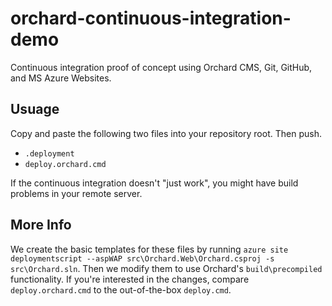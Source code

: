 orchard-continuous-integration-demo
===================================

Continuous integration proof of concept using Orchard CMS, Git, GitHub, and MS Azure Websites.

## Usuage

Copy and paste the following two files into your repository root. Then push.

- `.deployment`
- `deploy.orchard.cmd`

If the continuous integration doesn't "just work", you might have build problems in your remote server.

## More Info

We create the basic templates for these files by running `azure site deploymentscript --aspWAP src\Orchard.Web\Orchard.csproj -s src\Orchard.sln`. Then we modify them to use Orchard's `build\precompiled` functionality. If you're interested in the changes, compare `deploy.orchard.cmd` to the out-of-the-box `deploy.cmd`.

